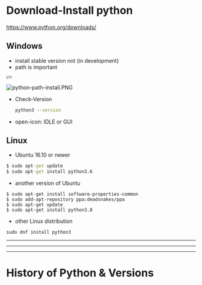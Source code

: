 # Download-Install python

https://www.python.org/downloads/

## Windows

- install stable version not (in development)
- path is important

<img src="F:\Work\Django_Bootcamp\study\images\python-path-install.PNG" alt="12" style="zoom:50%;" />



![python-path-install.PNG](F:\Work\Django_Bootcamp\study\images\python-path-install-1678395370972-1.png)

- Check-Version

  ```cmd
  python3 --version
  ```

- open-icon: IDLE or GUI

## Linux

- Ubuntu 16.10 or newer

```cmd
$ sudo apt-get update
$ sudo apt-get install python3.6
```

- another version of Ubuntu

```
$ sudo apt-get install software-properties-common
$ sudo add-apt-repository ppa:deadsnakes/ppa
$ sudo apt-get update
$ sudo apt-get install python3.8
```

- other Linux distribution

```
sudo dnf install python3
```



*****************

------

------------------

# History of Python & Versions



